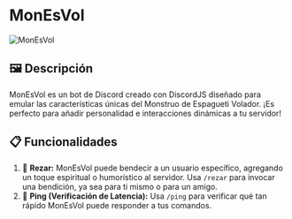 # MonEsVol

![MonEsVol](https://upload.wikimedia.org/wikipedia/commons/thumb/9/90/Touched_by_His_Noodly_Appendage_HD.jpg/1200px-Touched_by_His_Noodly_Appendage_HD.jpg)

## 🖼️ Descripción

MonEsVol es un bot de Discord creado con DiscordJS diseñado para emular las características únicas del Monstruo de Espagueti Volador. ¡Es perfecto para añadir personalidad e interacciones dinámicas a tu servidor!

## 📋 Funcionalidades

1. 🙏 **Rezar:** MonEsVol puede bendecir a un usuario específico, agregando un toque espiritual o humorístico al servidor. Usa `/rezar` para invocar una bendición, ya sea para ti mismo o para un amigo.
2. 📶 **Ping (Verificación de Latencia):** Usa `/ping` para verificar qué tan rápido MonEsVol puede responder a tus comandos.
